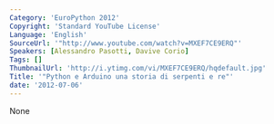 ```yaml
---
Category: 'EuroPython 2012'
Copyright: 'Standard YouTube License'
Language: 'English'
SourceUrl: '"http://www.youtube.com/watch?v=MXEF7CE9ERQ"'
Speakers: [Alessandro Pasotti, Davive Corio]
Tags: []
ThumbnailUrl: 'http://i.ytimg.com/vi/MXEF7CE9ERQ/hqdefault.jpg'
Title: '"Python e Arduino una storia di serpenti e re"'
date: '2012-07-06'
---
```

None

